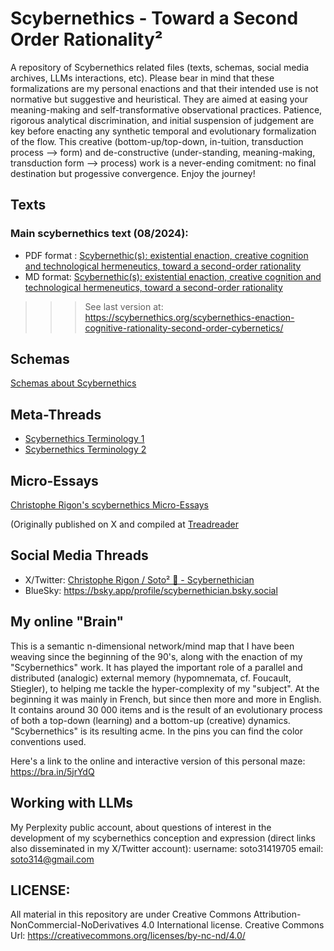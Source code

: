 # Scybernethics - Toward a Second Order Rationality²
A repository of Scybernethics related files (texts, schemas, social media archives, LLMs interactions, etc). Please bear in mind that these formalizations are my personal enactions and that their intended use is not normative but suggestive and heuristical. They are aimed at easing your meaning-making and self-transformative observational practices. Patience, rigorous analytical discrimination, and initial suspension of judgement are key before enacting any synthetic temporal and evolutionary formalization of the flow. This creative (bottom-up/top-down, in-tuition, transduction process --> form) and de-constructive (under-standing, meaning-making, transduction form --> process) work is a never-ending comitment: no final destination but progessive convergence. Enjoy the journey!

## Texts

### Main scybernethics text (08/2024): 
- PDF format : [Scybernethic(s): existential enaction, creative cognition and technological hermeneutics, toward a second-order rationality](https://github.com/cog-data/Scybernethics/blob/main/Scybernethic(s)_%20existential%20enaction%2C%20creative%20cognition%20and%20technological%20hermeneutics%2C%20toward%20a%20second-order%20rationality.pdf)
- MD format: [Scybernethic(s): existential enaction, creative cognition and technological hermeneutics, toward a second-order rationality](https://github.com/cog-data/Scybernethics/blob/main/Scybernethics%20-%20Existential%20enaction%2C%20Creative%20cognition%20and%20Technological%20hermeneutics%2C%20toward%20a%20second-order%20Rationality.md)

>>> See last version at: https://scybernethics.org/scybernethics-enaction-cognitive-rationality-second-order-cybernetics/

## Schemas

[Schemas about Scybernethics](https://github.com/cog-data/Scybernethics/tree/main/Schemas)

## Meta-Threads
- [Scybernethics Terminology 1](https://github.com/cog-data/Scybernethics/blob/main/Micro-Essays/ThreadReader_0_ki_cog_1789933765277425852.pdf)
- [Scybernethics Terminology 2](https://github.com/cog-data/Scybernethics/blob/main/Micro-Essays/ThreadReader_0_ki_cog_1816432449032737118.pdf)

## Micro-Essays 

[Christophe Rigon's scybernethics Micro-Essays](https://github.com/cog-data/Scybernethics/tree/main/Micro-Essays)

(Originally published on X and compiled at [Treadreader](https://threadreaderapp.com/user/ki_cog)

## Social Media Threads

- X/Twitter: [Christophe Rigon / Soto² 🪸 - Scybernethician](https://x.com/ki_cog)
- BlueSky: https://bsky.app/profile/scybernethician.bsky.social

## My online "Brain"

This is a semantic n-dimensional network/mind map that I have been weaving since the beginning of the 90's, along with the enaction of my "Scybernethics" work. It has played the important role of a parallel and distributed (analogic) external memory (hypomnemata, cf. Foucault, Stiegler), to helping me tackle the hyper-complexity of my "subject". At the beginning it was mainly in French, but since then more and more in English. It contains around 30 000 items and is the result of an evolutionary process of both a top-down (learning) and a bottom-up (creative) dynamics. "Scybernethics" is its resulting acme. In the pins you can find the color conventions used.

Here's a link to the online and interactive version of this personal maze: https://bra.in/5jrYdQ

## Working with LLMs

My Perplexity public account, about questions of interest in the development of my scybernethics conception and expression (direct links also disseminated in my X/Twitter account): 
username: soto31419705
email: soto314@gmail.com

## LICENSE: 
All material in this repository are under Creative Commons Attribution-NonCommercial-NoDerivatives 4.0 International license.
Creative Commons Url: https://creativecommons.org/licenses/by-nc-nd/4.0/ 
